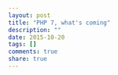 ```yaml
---
layout: post
title: "PHP 7, what's coming"
description: ""
date: 2015-10-20
tags: []
comments: true
share: true
---
```




